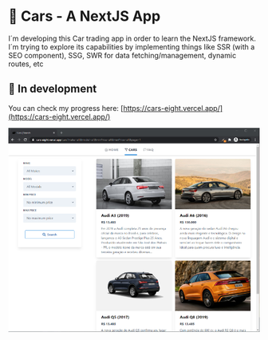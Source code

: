 # 🌟 Cars - A NextJS App
I´m developing this Car trading app in order to learn the NextJS framework. I´m trying to explore its capabilities by implementing things like SSR (with a SEO component), SSG, SWR for data fetching/management, dynamic routes, etc

## 🚧 In development 

You can check my progress here: [https://cars-eight.vercel.app/](https://cars-eight.vercel.app/)

<img src="https://github.com/GuilleAngulo/cars/blob/master/public/cars-screenshot.png" width="800">

